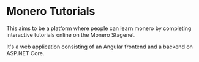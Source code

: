 # Monero Tutorials

This aims to be a platform where people can learn monero by completing
interactive tutorials online on the Monero Stagenet.

It's a web application consisting of an Angular frontend and a backend on
ASP.NET Core.